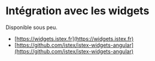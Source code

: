 # Intégration avec les widgets

Disponible sous peu.

* [https://widgets.istex.fr](https://widgets.istex.fr)
* [https://github.com/istex/istex-widgets-angular](https://github.com/istex/istex-widgets-angular)

